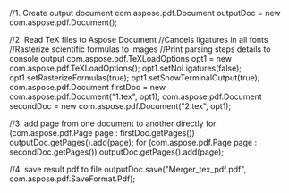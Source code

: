 
//1. Create output document
com.aspose.pdf.Document outputDoc = new com.aspose.pdf.Document();

//2. Read TeX files to Aspose Document
//Cancels ligatures in all fonts
//Rasterize scientific formulas to images
//Print parsing steps details to console output
com.aspose.pdf.TeXLoadOptions opt1 = new com.aspose.pdf.TeXLoadOptions();
opt1.setNoLigatures(false);
opt1.setRasterizeFormulas(true);
opt1.setShowTerminalOutput(true);
com.aspose.pdf.Document firstDoc = new com.aspose.pdf.Document("1.tex", opt1);
com.aspose.pdf.Document secondDoc = new com.aspose.pdf.Document("2.tex", opt1);

//3. add page from one document to another directly
for (com.aspose.pdf.Page page : firstDoc.getPages())
    outputDoc.getPages().add(page);
for (com.aspose.pdf.Page page : secondDoc.getPages())
    outputDoc.getPages().add(page);

//4. save result pdf to file
outputDoc.save("Merger_tex_pdf.pdf", com.aspose.pdf.SaveFormat.Pdf);

